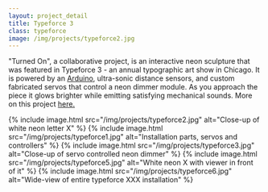 ```yaml
---
layout: project_detail
title: Typeforce 3
class: typeforce
image: /img/projects/typeforce2.jpg
---
```


 "Turned On", a collaborative project, is an interactive neon sculpture that was featured in Typeforce 3 - an annual typographic art show in Chicago. It is powered by an [Arduino](http://www.arduino.cc), ultra-sonic distance sensors, and custom fabricated servos that control a neon dimmer module. As you approach the piece it glows brighter while emitting satisfying mechanical sounds. More on this project [here.](http://www.behance.net/gallery/Typeforce-3/4103811)

{% include image.html src="/img/projects/typeforce2.jpg" alt="Close-up of white neon letter X" %}
{% include image.html src="/img/projects/typeforce1.jpg" alt="Installation parts, servos and controllers" %}
{% include image.html src="/img/projects/typeforce3.jpg" alt="Close-up of servo controlled neon dimmer" %}
{% include image.html src="/img/projects/typeforce5.jpg" alt="White neon X with viewer in front of it" %}
{% include image.html src="/img/projects/typeforce6.jpg" alt="Wide-view of entire typeforce XXX installation" %}
